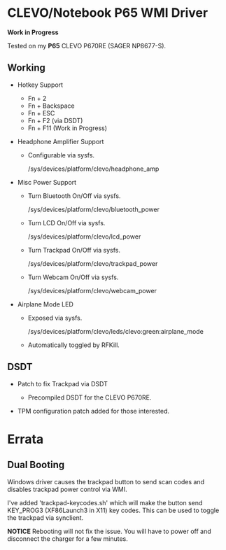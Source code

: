  CLEVO/Notebook P65 WMI Driver
===============================

**Work in Progress**

Tested on my **P65** CLEVO P670RE (SAGER NP8677-S).

 Working
---------

* Hotkey Support

    - Fn + 2
    - Fn + Backspace
    - Fn + ESC
    - Fn + F2 (via DSDT)
    - Fn + F11 (Work in Progress)

* Headphone Amplifier Support

    - Configurable via sysfs.

      /sys/devices/platform/clevo/headphone_amp

* Misc Power Support

    - Turn Bluetooth On/Off via sysfs.

      /sys/devices/platform/clevo/bluetooth_power

    - Turn LCD On/Off via sysfs.

      /sys/devices/platform/clevo/lcd_power

    - Turn Trackpad On/Off via sysfs.

      /sys/devices/platform/clevo/trackpad_power

    - Turn Webcam On/Off via sysfs.

      /sys/devices/platform/clevo/webcam_power

* Airplane Mode LED

    - Exposed via sysfs.

      /sys/devices/platform/clevo/leds/clevo:green:airplane_mode

    - Automatically toggled by RFKill.

 DSDT
------

* Patch to fix Trackpad via DSDT

    - Precompiled DSDT for the CLEVO P670RE.

* TPM configuration patch added for those interested.

 Errata
========

 Dual Booting
--------------

Windows driver causes the trackpad button to send scan codes and disables
trackpad power control via WMI.

I've added 'trackpad-keycodes.sh' which will make the button send KEY_PROG3
(XF86Launch3 in X11) key codes. This can be used to toggle the trackpad via
synclient.

**NOTICE** Rebooting will not fix the issue. You will have to power off and
disconnect the charger for a few minutes.
